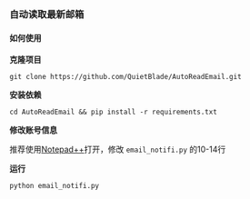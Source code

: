 ### 自动读取最新邮箱

#### 如何使用


**克隆项目**

`git clone https://github.com/QuietBlade/AutoReadEmail.git`


**安装依赖**

`cd AutoReadEmail && pip install -r requirements.txt`



**修改账号信息**

推荐使用[Notepad++](http://notepad-plus-plus.org/downloads/)打开，修改 `email_notifi.py` 的10-14行


**运行**

`python email_notifi.py`
